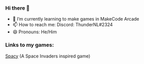 ### Hi there 👋
- 🌱 I’m currently learning to make games in MakeCode Arcade
- 📫 How to reach me: Discord: ThunderNL#2324
- 😄 Pronouns: He/Him

### Links to my games:
[Spacy](https://thundernl.github.io/Spacy/) (A Space Invaders inspired game)
